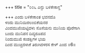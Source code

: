 +++
title = "೦೦೬ ಎನ್ದು ಬಳಿಕೇಕಾನ್ತ"

+++
ಎಂದು ಬಳಿಕೇಕಾಂತ ಭವನದೊ  
ಳಂದು ಮುನಿಯಿರಲಂಬಿಕೆಯನರ  
ವಿಂದಮುಖಿಯಟ್ಟಿದಳು ಸೊಸೆಯನು ಮುನಿಯ ಪೊರೆಗಾಗಿ  
ಬಂದು ಮುನಿಪನ ದಿವ್ಯರೂಪವ  
ನಿಂದುಮುಖಿ ಕಂಡಕ್ಷಿಗಳ ಭಯ  
ದಿಂದ ಮುಚ್ಚಿದಳಾಕೆ ತಿರುಗಿದಳರಸ ಕೇಳ್ ಎಂದ     ॥6॥